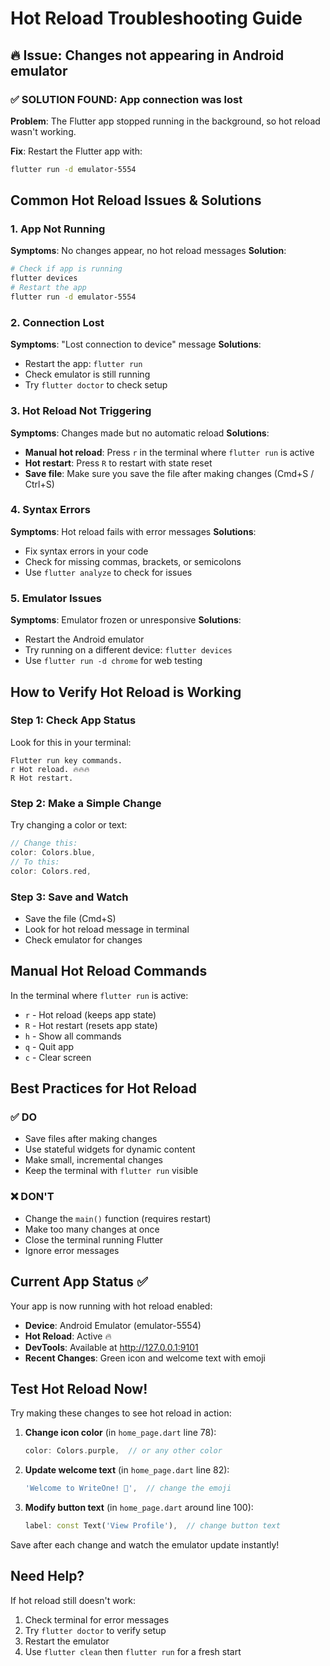 # Hot Reload Troubleshooting Guide

## 🔥 Issue: Changes not appearing in Android emulator

### ✅ **SOLUTION FOUND**: App connection was lost

**Problem**: The Flutter app stopped running in the background, so hot reload wasn't working.

**Fix**: Restart the Flutter app with:
```bash
flutter run -d emulator-5554
```

## Common Hot Reload Issues & Solutions

### 1. **App Not Running**
**Symptoms**: No changes appear, no hot reload messages
**Solution**: 
```bash
# Check if app is running
flutter devices
# Restart the app
flutter run -d emulator-5554
```

### 2. **Connection Lost**
**Symptoms**: "Lost connection to device" message
**Solutions**:
- Restart the app: `flutter run`
- Check emulator is still running
- Try `flutter doctor` to check setup

### 3. **Hot Reload Not Triggering**
**Symptoms**: Changes made but no automatic reload
**Solutions**:
- **Manual hot reload**: Press `r` in the terminal where `flutter run` is active
- **Hot restart**: Press `R` to restart with state reset
- **Save file**: Make sure you save the file after making changes (Cmd+S / Ctrl+S)

### 4. **Syntax Errors**
**Symptoms**: Hot reload fails with error messages
**Solutions**:
- Fix syntax errors in your code
- Check for missing commas, brackets, or semicolons
- Use `flutter analyze` to check for issues

### 5. **Emulator Issues**
**Symptoms**: Emulator frozen or unresponsive
**Solutions**:
- Restart the Android emulator
- Try running on a different device: `flutter devices`
- Use `flutter run -d chrome` for web testing

## How to Verify Hot Reload is Working

### Step 1: Check App Status
Look for this in your terminal:
```
Flutter run key commands.
r Hot reload. 🔥🔥🔥
R Hot restart.
```

### Step 2: Make a Simple Change
Try changing a color or text:
```dart
// Change this:
color: Colors.blue,
// To this:
color: Colors.red,
```

### Step 3: Save and Watch
- Save the file (Cmd+S)
- Look for hot reload message in terminal
- Check emulator for changes

## Manual Hot Reload Commands

In the terminal where `flutter run` is active:

- `r` - Hot reload (keeps app state)
- `R` - Hot restart (resets app state)  
- `h` - Show all commands
- `q` - Quit app
- `c` - Clear screen

## Best Practices for Hot Reload

### ✅ **DO**
- Save files after making changes
- Use stateful widgets for dynamic content
- Make small, incremental changes
- Keep the terminal with `flutter run` visible

### ❌ **DON'T**
- Change the `main()` function (requires restart)
- Make too many changes at once
- Close the terminal running Flutter
- Ignore error messages

## Current App Status ✅

Your app is now running with hot reload enabled:
- **Device**: Android Emulator (emulator-5554)
- **Hot Reload**: Active 🔥
- **DevTools**: Available at http://127.0.0.1:9101
- **Recent Changes**: Green icon and welcome text with emoji

## Test Hot Reload Now!

Try making these changes to see hot reload in action:

1. **Change icon color** (in `home_page.dart` line 78):
   ```dart
   color: Colors.purple,  // or any other color
   ```

2. **Update welcome text** (in `home_page.dart` line 82):
   ```dart
   'Welcome to WriteOne! 🚀',  // change the emoji
   ```

3. **Modify button text** (in `home_page.dart` around line 100):
   ```dart
   label: const Text('View Profile'),  // change button text
   ```

Save after each change and watch the emulator update instantly!

## Need Help?

If hot reload still doesn't work:
1. Check terminal for error messages
2. Try `flutter doctor` to verify setup
3. Restart the emulator
4. Use `flutter clean` then `flutter run` for a fresh start
